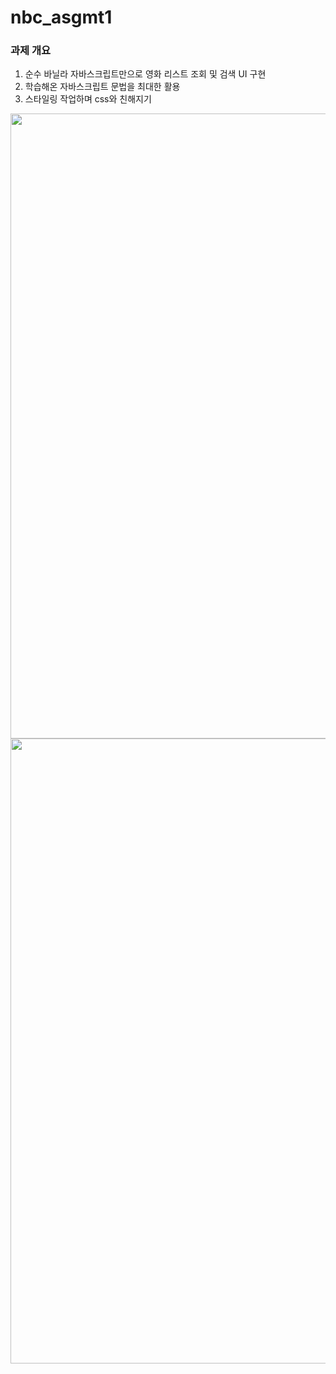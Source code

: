 # nbc_asgmt1
                                                                                                                              
### 과제 개요
1. 순수 바닐라 자바스크립트만으로 영화 리스트 조회 및 검색 UI 구현
2. 학습해온 자바스크립트 문법을 최대한 활용
3. 스타일링 작업하며 css와 친해지기

<img src="https://github.com/xoxojw/nbc_asgmt1/assets/124491335/1314259e-cc14-4101-967c-385a061c28aa" width="1000"/>

<img src="https://github.com/xoxojw/nbc_asgmt1/assets/124491335/97b1f2d6-1c90-4cb4-9b1a-8359a2a18ef2" width="1000"/>
